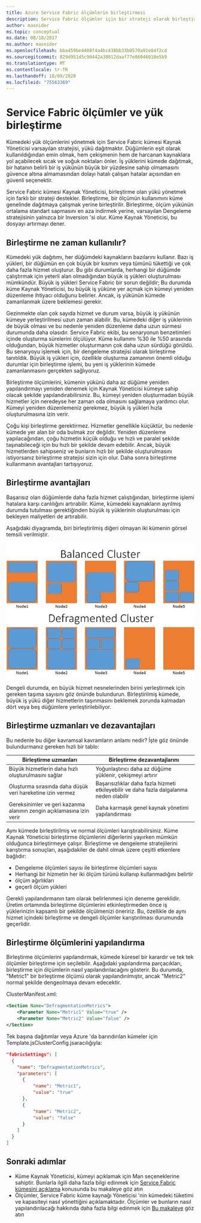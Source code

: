 ```yaml
---
title: Azure Service Fabric ölçümlerin birleştirmesi
description: Service Fabric ölçümler için bir strateji olarak birleştirme veya paketleme kullanma hakkında bilgi edinin. Bu teknik çok büyük hizmetler için yararlıdır.
author: masnider
ms.topic: conceptual
ms.date: 08/18/2017
ms.author: masnider
ms.openlocfilehash: bba459be4408f4a4bc438bb33b0570a91e84f2cd
ms.sourcegitcommit: 829d951d5c90442a38012daaf77e86046018e5b9
ms.translationtype: MT
ms.contentlocale: tr-TR
ms.lasthandoff: 10/09/2020
ms.locfileid: "75563369"
---
```

# <a name="defragmentation-of-metrics-and-load-in-service-fabric"></a>Service Fabric ölçümler ve yük birleştirme
Kümedeki yük ölçümlerini yönetmek için Service Fabric kümesi Kaynak Yöneticisi varsayılan stratejisi, yükü dağıtmaktır. Düğümlerin eşit olarak kullanıldığından emin olmak, hem çekişmenin hem de harcanan kaynaklara yol açabilecek sıcak ve soğuk noktaları önler. İş yüklerini kümede dağıtmak, bir hatanın belirli bir iş yükünün büyük bir yüzdesine sahip olmamasını güvence altına almamasından dolayı hatalı çalışan hatalar açısından en güvenli seçenektir. 

Service Fabric kümesi Kaynak Yöneticisi, birleştirme olan yükü yönetmek için farklı bir strateji destekler. Birleştirme, bir ölçümün kullanımını küme genelinde dağıtmaya çalışmak yerine birleştirilir. Birleştirme, ölçüm yükünün ortalama standart sapmasını en aza indirmek yerine, varsayılan Dengeleme stratejisinin yalnızca bir Inversion 'si olur. Küme Kaynak Yöneticisi, bu dosyayı artırmayı dener.

## <a name="when-to-use-defragmentation"></a>Birleştirme ne zaman kullanılır?
Kümedeki yük dağıtımı, her düğümdeki kaynakların bazılarını kullanır. Bazı iş yükleri, bir düğümün en çok büyük bir kısmını veya tümünü tükettiği ve çok daha fazla hizmet oluşturur. Bu gibi durumlarda, herhangi bir düğümde çalıştırmak için yeterli alan olmadığından büyük iş yükleri oluşturulması mümkündür. Büyük iş yükleri Service Fabric bir sorun değildir; Bu durumda küme Kaynak Yöneticisi, bu büyük iş yüküne yer açmak için kümeyi yeniden düzenleme ihtiyacı olduğunu belirler. Ancak, iş yükünün kümede zamanlanmak üzere beklemesi gerekir.

Gezinmekte olan çok sayıda hizmet ve durum varsa, büyük iş yükünün kümeye yerleştirilmesi uzun zaman alabilir. Bu, kümedeki diğer iş yüklerinin de büyük olması ve bu nedenle yeniden düzenleme daha uzun sürmesi durumunda daha olasıdır. Service Fabric ekibi, bu senaryonun benzetimleri içinde oluşturma sürelerini ölçülüyor. Küme kullanımı %30 ile %50 arasında olduğundan, büyük hizmetler oluşturmanın çok daha uzun sürdüğü görüldü. Bu senaryoyu işlemek için, bir dengeleme stratejisi olarak birleştirme tanıtıldık. Büyük iş yükleri için, özellikle oluşturma zamanının önemli olduğu durumlar için birleştirme işlemi, bu yeni iş yüklerinin kümede zamanlanmasını gerçekten sağlıyoruz.

Birleştirme ölçümlerini, kümenin yükünü daha az düğüme yeniden yapılandırmayı yeniden denemek için Kaynak Yöneticisi kümeye sahip olacak şekilde yapılandırabilirsiniz. Bu, kümeyi yeniden oluşturmadan büyük hizmetler için neredeyse her zaman oda olmasını sağlamaya yardımcı olur. Kümeyi yeniden düzenlemeniz gerekmez, büyük iş yükleri hızla oluşturulmasına izin verir.

Çoğu kişi birleştirme gerektirmez. Hizmetler genellikle küçüktür, bu nedenle kümede yer alan bir oda bulmak zor değildir. Yeniden düzenleme yapılacağından, çoğu hizmetin küçük olduğu ve hızlı ve paralel şekilde taşınabileceği için bu hızlı bir şekilde devam edebilir. Ancak, büyük hizmetlerden sahipseniz ve bunların hızlı bir şekilde oluşturulmasını istiyorsanız birleştirme stratejisi sizin için olur. Daha sonra birleştirme kullanmanın avantajları tartışıyoruz. 

## <a name="defragmentation-tradeoffs"></a>Birleştirme avantajları
Başarısız olan düğümlerde daha fazla hizmet çalıştığından, birleştirme işlemi hatalara karşı canlılığını artırabilir. Küme, kümedeki kaynakların ayrılmış durumda tutulması gerektiğinden büyük iş yüklerinin oluşturulması için bekleyen maliyetleri de artırabilir.

Aşağıdaki diyagramda, biri birleştirilmiş diğeri olmayan iki kümenin görsel temsili verilmiştir. 

<center>

![Dengeli ve birleştirilmiş kümeleri karşılaştırma][Image1]
</center>

Dengeli durumda, en büyük hizmet nesnelerinden birini yerleştirmek için gereken taşıma sayısını göz önünde bulundurun. Birleştirilmiş kümede, büyük iş yükü diğer hizmetlerin taşınmasını beklemek zorunda kalmadan dört veya beş düğümlere yerleştirilebiliyor.

## <a name="defragmentation-pros-and-cons"></a>Birleştirme uzmanları ve dezavantajları
Bu nedenle bu diğer kavramsal kavramların anlamı nedir? İşte göz önünde bulundurmanız gereken hızlı bir tablo:

| Birleştirme uzmanları | Birleştirme dezavantajlarını |
| --- | --- |
| Büyük hizmetlerin daha hızlı oluşturulmasını sağlar |Yoğunlaştırıcı daha az düğüme yüklenir, çekişmeyi artırır |
| Oluşturma sırasında daha düşük veri hareketine izin vermez |Başarısızlıklar daha fazla hizmeti etkileyebilir ve daha fazla dalgalanma neden olabilir |
| Gereksinimler ve geri kazanma alanının zengin açıklamasına izin verir |Daha karmaşık genel kaynak yönetimi yapılandırması |

Aynı kümede birleştirilmiş ve normal ölçümleri karıştırabilirsiniz. Küme Kaynak Yöneticisi birleştirme ölçümlerini diğerlerini yayırken mümkün olduğunca birleştirmeye çalışır. Birleştirme ve dengeleme stratejilerini karıştırma sonuçları, aşağıdakiler de dahil olmak üzere çeşitli etkenlere bağlıdır:
  - Dengeleme ölçümleri sayısı ile birleştirme ölçümleri sayısı
  - Herhangi bir hizmetin her iki ölçüm türünü kullanıp kullanmadığını belirtir 
  - ölçüm ağırlıkları
  - geçerli ölçüm yükleri
  
Gerekli yapılandırmanın tam olarak belirlenmesi için deneme gereklidir. Üretim ortamında birleştirme ölçümlerini etkinleştirmeden önce iş yüklerinizin kapsamlı bir şekilde ölçülmenizi öneririz. Bu, özellikle de aynı hizmet içindeki birleştirme ve dengeli ölçümler karıştırılması durumunda geçerlidir. 

## <a name="configuring-defragmentation-metrics"></a>Birleştirme ölçümlerini yapılandırma
Birleştirme ölçümlerini yapılandırmak, kümede küresel bir karardır ve tek tek ölçümler birleştirme için seçilebilir. Aşağıdaki yapılandırma parçacıkları, birleştirme için ölçümlerin nasıl yapılandırılacağını gösterir. Bu durumda, "Metric1" bir birleştirme ölçümü olarak yapılandırılmıştır, ancak "Metric2" normal şekilde dengeolmaya devam edecektir. 

ClusterManifest.xml:

```xml
<Section Name="DefragmentationMetrics">
    <Parameter Name="Metric1" Value="true" />
    <Parameter Name="Metric2" Value="false" />
</Section>
```

Tek başına dağıtımlar veya Azure 'da barındırılan kümeler için Template.jsClusterConfig.jsaracılığıyla:

```json
"fabricSettings": [
  {
    "name": "DefragmentationMetrics",
    "parameters": [
      {
          "name": "Metric1",
          "value": "true"
      },
      {
          "name": "Metric2",
          "value": "false"
      }
    ]
  }
]
```


## <a name="next-steps"></a>Sonraki adımlar
- Küme Kaynak Yöneticisi, kümeyi açıklamak için Man seçeneklerine sahiptir. Bunlarla ilgili daha fazla bilgi edinmek için [Service Fabric kümesini açıklama](service-fabric-cluster-resource-manager-cluster-description.md) konusunda bu makaleye göz atın
- Ölçümler, Service Fabric küme kaynağı Yöneticisi 'nin kümedeki tüketimi ve kapasiteyi nasıl yönettiğini açıklamaktadır. Ölçümler ve bunların nasıl yapılandırılacağı hakkında daha fazla bilgi edinmek için [Bu makaleye](service-fabric-cluster-resource-manager-metrics.md) göz atın

[Image1]:./media/service-fabric-cluster-resource-manager-defragmentation-metrics/balancing-defrag-compared.png
